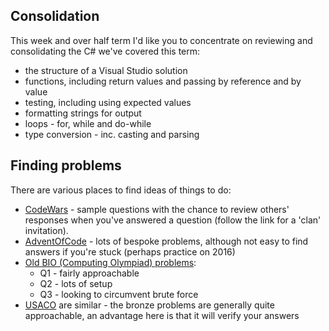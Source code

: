 ## Consolidation 

This week and over half term I'd like you to concentrate on reviewing and consolidating the C# we've covered this term: 

 - the structure of a Visual Studio solution 
 - functions, including return values and passing by reference and by value 
 - testing, including using expected values 
 - formatting strings for output 
 - loops - for, while and do-while 
 - type conversion - inc. casting and parsing

## Finding problems 

There are various places to find ideas of things to do: 

 - [CodeWars](http://www.codewars.com/r/_8bpdw) - sample questions with the chance to review others' responses when you've answered a question (follow the link for a 'clan' invitation).
 - [AdventOfCode](https://adventofcode.com/2016/day/1) - lots of bespoke problems, although not easy to find answers if you're stuck (perhaps practice on 2016)
 - [Old BIO (Computing Olympiad) problems](https://olympiad.org.uk/problems.html):  
   - Q1 - fairly approachable 
   - Q2 - lots of setup 
   - Q3 - looking to circumvent brute force 
  - [USACO](http://www.usaco.org/index.php?page=contests) are similar - the bronze problems are generally quite approachable, an advantage here is that it will verify your answers

